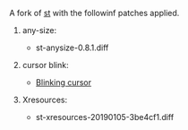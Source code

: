A fork of [st](https://st.suckless.org/) with the followinf patches applied.

1. any-size:
    - st-anysize-0.8.1.diff

2. cursor blink:
    - [Blinking cursor](https://lists.suckless.org/hackers/1708/15376.html)

3. Xresources:
    - st-xresources-20190105-3be4cf1.diff
